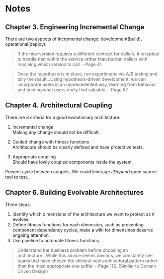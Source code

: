 # Notes

## Chapter 3. Engineering Incremental Change

There are two aspects of incremental change: development(build), operational(deploy).

> If the new version requires a different contract for callers, it is typical to handle that within the service rather than burden callers with resolving which version to call. - Page 41

> Once the hypothesis is in place, run experiments via A/B testing and tally the result...Using hypothesis-driven development, we can incorporate users in an unprecedented way, learning from behavior and buiding what users really find valuable. - Page 57

## Chapter 4. Architectural Coupling
There are 3 criteria for a good evolutionary architecture:
1. Incremental change  
Making any change should not be difficult.

2. Guided change with fitness functions  
Architecure should be clearly defined and have protective tests.

3. Appropriate coupling  
Should have lowly coupled components inside the system.

Prevent cycle between couples. We could leverage *JDepend* open source tool to test.

## Chapter 6. Building Evolvable Architectures
Three steps:
1. Identify which dimensions of the architecture we want to protect as it evolves.
2. Define fitness functions for each dimension, such as preventing component dependency cycles, make a wiki for dimensinos deserve ongoing attention.
3. Use pipeline to automate fitness functions. 

> Understand the business problem before choosing an architecture...While this advice seems obvious, we constantly see teams that have chosen the shiniest new architectural pattern rather than the most appropriate one suffer.  - Page 112. (Similar to Domain Driven Design)
